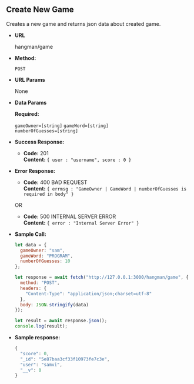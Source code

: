 ## **Create New Game**

Creates a new game and returns json data about created game.

- **URL**

  hangman/game

- **Method:**

  `POST`

- **URL Params**

  None

- **Data Params**

   **Required:**
 
   `gameOwner=[string]`
   `gameWord=[string]`   
   `numberOfGuesses=[string]`
   
- **Success Response:**

  - **Code:** 201 <br />
    **Content:** `{ user : "username", score : 0 }`

- **Error Response:**

  - **Code:** 400 BAD REQUEST<br />
    **Content:** `{ errmsg : "GameOwner | GameWord | numberOfGuesses is required in body" }`

  OR

  - **Code:** 500 INTERNAL SERVER ERROR<br />
    **Content:** `{ error : "Internal Server Error" }`

- **Sample Call:**

  ```javascript
  let data = {
    gameOwner: "sam",
    gameWord: "PROGRAM",
    numberOfGuesses: 10
  };

  let response = await fetch("http://127.0.0.1:3000/hangman/game", {
    method: "POST",
    headers: {
      "Content-Type": "application/json;charset=utf-8"
    },
    body: JSON.stringify(data)
  });

  let result = await response.json();
  console.log(result);
  ```

- **Sample response:**

  ```javascript
  {
    "score": 0,
    "_id": "5e87baa3cf33f10973fe7c3e",
    "user": "samvi",
    "__v": 0
  }
  ```
